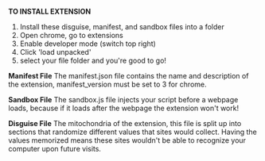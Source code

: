 **TO INSTALL EXTENSION**
1. Install these disguise, manifest, and sandbox files into a folder
2. Open chrome, go to extensions
3. Enable developer mode (switch top right)
4. Click 'load unpacked'
5. select your file folder and you're good to go!

**Manifest File**
The manifest.json file contains the name and description of the extension, manifest_version must be set to 3 for chrome.

**Sandbox File**
The sandbox.js file injects your script before a webpage loads, because if it loads after the webpage the extension won't work!

**Disguise File**
The mitochondria of the extension, this file is split up into sections that randomize different values that sites would collect. Having the values memorized means these sites wouldn't be able to recognize your computer upon future visits.

